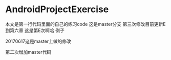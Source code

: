 # AndroidProjectExercise

本文是第一行代码里面的自己的练习code
这是master分支
第三次修改目前更新E到第六章
这是第E次啊哈
例子


20170617这是master上做的修改

第二次增加master代码
